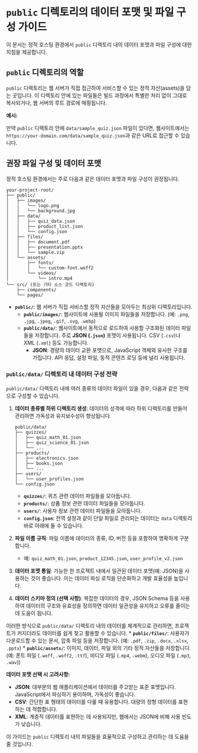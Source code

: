 # `public` 디렉토리의 데이터 포맷 및 파일 구성 가이드

이 문서는 정적 호스팅 환경에서 `public` 디렉토리 내의 데이터 포맷과 파일 구성에 대한 지침을 제공합니다.

## `public` 디렉토리의 역할

`public` 디렉토리는 웹 서버가 직접 접근하여 서비스할 수 있는 정적 자산(assets)을 담는 곳입니다. 이 디렉토리 안에 있는 파일들은 빌드 과정에서 특별한 처리 없이 그대로 복사되거나, 웹 서버의 루트 경로에 매핑됩니다.

**예시:**

만약 `public` 디렉토리 안에 `data/sample_quiz.json` 파일이 있다면, 웹사이트에서는 `https://your-domain.com/data/sample_quiz.json`과 같은 URL로 접근할 수 있습니다.

## 권장 파일 구성 및 데이터 포맷

정적 호스팅 환경에서는 주로 다음과 같은 데이터 포맷과 파일 구성이 권장됩니다.

```
your-project-root/
├── public/
│   ├── images/
│   │   └── logo.png
│   │   └── background.jpg
│   ├── data/
│   │   ├── quiz_data.json
│   │   ├── product_list.json
│   │   └── config.json
│   ├── files/
│   │   ├── document.pdf
│   │   ├── presentation.pptx
│   │   └── sample.zip
│   └── assets/
│       ├── fonts/
│       │   └── custom-font.woff2
│       └── videos/
│           └── intro.mp4
└── src/ (또는 기타 소스 코드 디렉토리)
    ├── components/
    └── pages/
```

*   **`public/`**: 웹 서버가 직접 서비스할 정적 자산들을 모아두는 최상위 디렉토리입니다.
    *   **`public/images/`**: 웹사이트에 사용될 이미지 파일들을 저장합니다. (예: `.png`, `.jpg`, `.jpeg`, `.gif`, `.svg`, `.webp`)
    *   **`public/data/`**: 웹사이트에서 동적으로 로드하여 사용할 구조화된 데이터 파일들을 저장합니다. 주로 **JSON (`.json`)** 포맷이 사용됩니다. CSV (`.csv`)나 XML (`.xml`) 등도 가능합니다.
        *   **JSON**: 경량의 데이터 교환 포맷으로, JavaScript 객체와 유사한 구조를 가집니다. API 응답, 설정 파일, 동적 콘텐츠 로딩 등에 널리 사용됩니다.

### `public/data/` 디렉토리 내 데이터 구성 전략

`public/data/` 디렉토리 내에 여러 종류의 데이터 파일이 있을 경우, 다음과 같은 전략으로 구성할 수 있습니다.

1.  **데이터 종류별 하위 디렉토리 생성**: 데이터의 성격에 따라 하위 디렉토리를 만들어 관리하면 가독성과 유지보수성이 향상됩니다.
    ```
    public/data/
    ├── quizzes/
    │   ├── quiz_math_01.json
    │   ├── quiz_science_01.json
    │   └── ...
    ├── products/
    │   ├── electronics.json
    │   ├── books.json
    │   └── ...
    ├── users/
    │   └── user_profiles.json
    └── config.json
    ```
    *   **`quizzes/`**: 퀴즈 관련 데이터 파일들을 모아둡니다.
    *   **`products/`**: 상품 정보 관련 데이터 파일들을 모아둡니다.
    *   **`users/`**: 사용자 정보 관련 데이터 파일들을 모아둡니다.
    *   **`config.json`**: 전역 설정과 같이 단일 파일로 관리되는 데이터는 `data` 디렉토리 바로 아래에 둘 수 있습니다.

2.  **파일 이름 규칙**: 파일 이름에 데이터의 종류, ID, 버전 등을 포함하여 명확하게 구분합니다.
    *   예: `quiz_math_01.json`, `product_12345.json`, `user_profile_v2.json`

3.  **데이터 포맷 통일**: 가능한 한 프로젝트 내에서 일관된 데이터 포맷(예: JSON)을 사용하는 것이 좋습니다. 이는 데이터 파싱 로직을 단순화하고 개발 효율성을 높입니다.

4.  **데이터 스키마 정의 (선택 사항)**: 복잡한 데이터의 경우, JSON Schema 등을 사용하여 데이터의 구조와 유효성을 정의하면 데이터 일관성을 유지하고 오류를 줄이는 데 도움이 됩니다.

이러한 방식으로 `public/data/` 디렉토리 내의 데이터를 체계적으로 관리하면, 프로젝트가 커지더라도 데이터를 쉽게 찾고 활용할 수 있습니다.
    *   **`public/files/`**: 사용자가 다운로드할 수 있는 문서, 압축 파일 등을 저장합니다. (예: `.pdf`, `.zip`, `.docx`, `.xlsx`, `.pptx`)
    *   **`public/assets/`**: 이미지, 데이터, 파일 외의 기타 정적 자산들을 저장합니다. (예: 폰트 파일 (`.woff`, `.woff2`, `.ttf`), 비디오 파일 (`.mp4`, `.webm`), 오디오 파일 (`.mp3`, `.wav`))

**데이터 포맷 선택 시 고려사항:**

*   **JSON**: 대부분의 웹 애플리케이션에서 데이터를 주고받는 표준 포맷입니다. JavaScript에서 파싱하기 용이하며, 가독성이 좋습니다.
*   **CSV**: 간단한 표 형태의 데이터를 다룰 때 유용합니다. 대량의 정형 데이터를 표현하는 데 적합합니다.
*   **XML**: 계층적 데이터를 표현하는 데 사용되지만, 웹에서는 JSON에 비해 사용 빈도가 낮습니다.

이 가이드는 `public` 디렉토리 내의 파일들을 효율적으로 구성하고 관리하는 데 도움을 줄 것입니다.